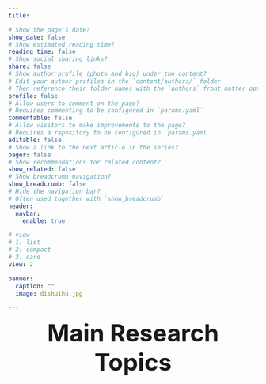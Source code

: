 ```yaml
---
title: 

# Show the page's date?
show_date: false
# Show estimated reading time?
reading_time: false
# Show social sharing links?
share: false
# Show author profile (photo and bio) under the content?
# Edit your author profiles in the `content/authors/` folder
# Then reference their folder names with the `authors` front matter option above
profile: false
# Allow users to comment on the page?
# Requires commenting to be configured in `params.yaml`
commentable: false
# Allow visitors to make improvements to the page?
# Requires a repository to be configured in `params.yaml`
editable: false
# Show a link to the next article in the series?
pager: false
# Show recommendations for related content?
show_related: false
# Show breadcrumb navigation?
show_breadcrumb: false
# Hide the navigation bar?
# Often used together with `show_breadcrumb`
header:
  navbar:
    enable: true

# view 
# 1: list
# 2: compact
# 3: card
view: 2

banner:
  caption: ""
  image: dishuihu.jpg

---
```

<div style="text-align: center; font-size: 48px; font-weight: bold;">
Main Research Topics
</div>